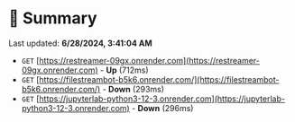 # 📖 Summary
Last updated: **6/28/2024, 3:41:04 AM**

- `GET` [https://restreamer-09gx.onrender.com](https://restreamer-09gx.onrender.com) - **Up** (712ms)
- `GET` [https://filestreambot-b5k6.onrender.com/](https://filestreambot-b5k6.onrender.com/) - **Down** (293ms)
- `GET` [https://jupyterlab-python3-12-3.onrender.com](https://jupyterlab-python3-12-3.onrender.com) - **Down** (296ms)
